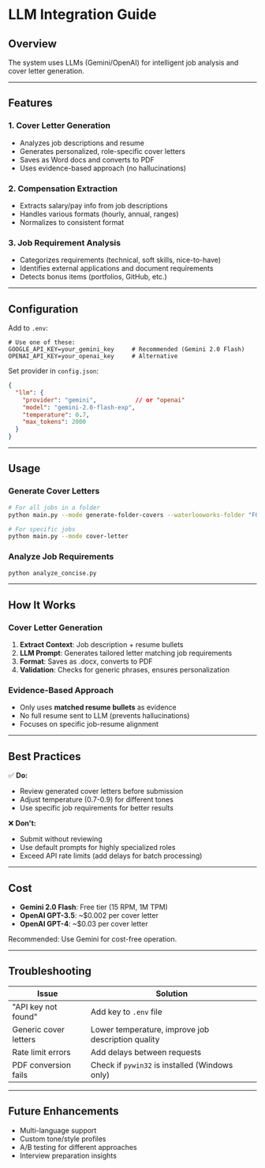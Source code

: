 # LLM Integration Guide

## Overview

The system uses LLMs (Gemini/OpenAI) for intelligent job analysis and cover letter generation.

---

## Features

### 1. Cover Letter Generation
- Analyzes job descriptions and resume
- Generates personalized, role-specific cover letters
- Saves as Word docs and converts to PDF
- Uses evidence-based approach (no hallucinations)

### 2. Compensation Extraction
- Extracts salary/pay info from job descriptions
- Handles various formats (hourly, annual, ranges)
- Normalizes to consistent format

### 3. Job Requirement Analysis
- Categorizes requirements (technical, soft skills, nice-to-have)
- Identifies external applications and document requirements
- Detects bonus items (portfolios, GitHub, etc.)

---

## Configuration

Add to `.env`:
```env
# Use one of these:
GOOGLE_API_KEY=your_gemini_key     # Recommended (Gemini 2.0 Flash)
OPENAI_API_KEY=your_openai_key     # Alternative
```

Set provider in `config.json`:
```json
{
  "llm": {
    "provider": "gemini",           // or "openai"
    "model": "gemini-2.0-flash-exp",
    "temperature": 0.7,
    "max_tokens": 2000
  }
}
```

---

## Usage

### Generate Cover Letters
```bash
# For all jobs in a folder
python main.py --mode generate-folder-covers --waterlooworks-folder "FOLDER_NAME"

# For specific jobs
python main.py --mode cover-letter
```

### Analyze Job Requirements
```bash
python analyze_concise.py
```

---

## How It Works

### Cover Letter Generation
1. **Extract Context**: Job description + resume bullets
2. **LLM Prompt**: Generates tailored letter matching job requirements
3. **Format**: Saves as .docx, converts to PDF
4. **Validation**: Checks for generic phrases, ensures personalization

### Evidence-Based Approach
- Only uses **matched resume bullets** as evidence
- No full resume sent to LLM (prevents hallucinations)
- Focuses on specific job-resume alignment

---

## Best Practices

✅ **Do:**
- Review generated cover letters before submission
- Adjust temperature (0.7-0.9) for different tones
- Use specific job requirements for better results

❌ **Don't:**
- Submit without reviewing
- Use default prompts for highly specialized roles
- Exceed API rate limits (add delays for batch processing)

---

## Cost

- **Gemini 2.0 Flash**: Free tier (15 RPM, 1M TPM)
- **OpenAI GPT-3.5**: ~$0.002 per cover letter
- **OpenAI GPT-4**: ~$0.03 per cover letter

Recommended: Use Gemini for cost-free operation.

---

## Troubleshooting

| Issue | Solution |
|-------|----------|
| "API key not found" | Add key to `.env` file |
| Generic cover letters | Lower temperature, improve job description quality |
| Rate limit errors | Add delays between requests |
| PDF conversion fails | Check if `pywin32` is installed (Windows only) |

---

## Future Enhancements

- Multi-language support
- Custom tone/style profiles
- A/B testing for different approaches
- Interview preparation insights
